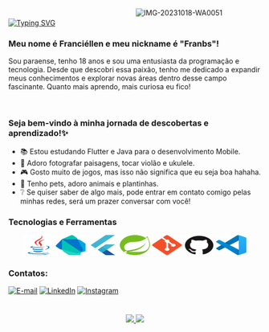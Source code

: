 <a href="https://ibb.co/vPhhv16"><img align="right" width="250px" style="margin-top:-20px" src="https://i.ibb.co/Njrrnxd/IMG-20231018-WA0051.jpg" alt="IMG-20231018-WA0051" /></a>
<div dsplay="inline-block">
 
[![Typing SVG](https://readme-typing-svg.demolab.com?font=Rowdies&weight=700&size=30&duration=8000&pause=1000&color=FFCBC6&background=FFCBC600&random=false&width=440&lines=Hello+World+%F0%9F%8D%84)](https://git.io/typing-svg) 
<h3 aling="left">Meu nome é Franciéllen e meu nickname é "Franbs"!</h3>
 <p aling="left">Sou paraense, tenho 18 anos e sou uma entusiasta da programação e tecnologia. Desde que descobri essa paixão, tenho me dedicado a expandir meus conhecimentos e explorar novas áreas dentro desse campo fascinante. Quanto mais aprendo, mais curiosa eu fico!</p>
<br>
</div>

### Seja bem-vindo à minha jornada de descobertas e aprendizado!✨

- 📚 Estou estudando Flutter e Java para o desenvolvimento Mobile.
- 📸 Adoro fotografar paisagens, tocar violão e ukulele.
- 🎮 Gosto muito de jogos, mas isso não significa que eu seja boa hahaha.
- 🐾 Tenho pets, adoro animais e plantinhas.
- ❔ Se quiser saber de algo mais, pode entrar em contato comigo pelas minhas redes, será um prazer conversar com você!

### Tecnologias e Ferramentas
<p align="center">
     <img height="40" width="60" src="https://raw.githubusercontent.com/devicons/devicon/master/icons/java/java-original.svg">
     <img height="40" width="60" src="https://raw.githubusercontent.com/devicons/devicon/master/icons/dart/dart-original.svg">
     <img height="40" width="60" src="https://raw.githubusercontent.com/devicons/devicon/master/icons/flutter/flutter-original.svg">
     <img height="40" width="60" src="https://raw.githubusercontent.com/devicons/devicon/master/icons/spring/spring-original.svg">
     <img height="40" width="60" src="https://raw.githubusercontent.com/devicons/devicon/master/icons/git/git-original.svg">
     <img height="40" width="60" src="https://raw.githubusercontent.com/devicons/devicon/master/icons/github/github-original.svg">
     <img height="40" width="60" src="https://raw.githubusercontent.com/devicons/devicon/master/icons/vscode/vscode-original.svg">
</p> 


### Contatos:

[![E-mail](https://img.shields.io/badge/-Email-FFCBC6?style=for-the-badge&logo=microsoft-outlook&logoColor=C13154&)](mailto:franciellensousaaraujo@gmail.com)
[![LinkedIn](https://img.shields.io/badge/-LinkedIn-FFCBC6?style=for-the-badge&logo=linkedin&logoColor=C13154)](https://www.linkedin.com/in/franciellensaraujo/)
[![Instagram](https://img.shields.io/badge/-Instagram-FFCBC6?style=for-the-badge&logo=instagram&logoColor=C13154)](https://www.instagram.com/franbs.a/)

#
<div align="center" >
  <p>
    <a href="https://github.com/franbs2">
      <img loading="lazy" height="150em" src="https://github-readme-stats.vercel.app/api/top-langs/?username=franbs2&layout=compact&langs_count=20&title_color=C13154&bg_color=FFCBC6&text_color=C13154&hide_border=true&icon_color=f0eabf"/>
      <img loading="lazy" height="150em" src="https://github-readme-stats.vercel.app/api?username=franbs2&include_all_commits=true&hide=issues&title_color=C13154&bg_color=FFCBC6&text_color=C13154&hide_border=true&rank_icon=github"/>
    </a>
  </p>
</div>

